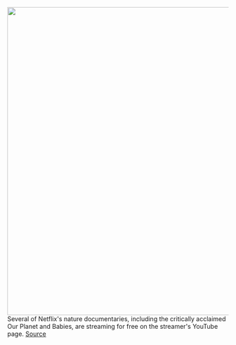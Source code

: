 <img src='https://cdn.vox-cdn.com/thumbor/xD-G27L_96Ym7PJGCRrwKp1baUM=/0x0:1280x720/1200x800/filters:focal(452x254:656x458)/cdn.vox-cdn.com/uploads/chorus_image/image/66668823/our_planet.0.jpg' width='700px' /><br/>
Several of Netflix's nature documentaries, including the critically acclaimed Our Planet and Babies, are streaming for free on the streamer's YouTube page.
<a href='https://www.theverge.com/2020/4/17/21225143/netflix-doumentaries-free-youtube-our-planet-13th-babies-explained'> Source <a/>
